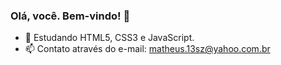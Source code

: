 ### Olá, você. Bem-vindo! 👋

- 🌱 Estudando HTML5, CSS3 e JavaScript.
- 📫 Contato através do e-mail: matheus.13sz@yahoo.com.br


